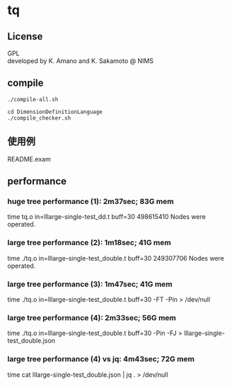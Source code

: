 # tq
## License
GPL    
developed by K. Amano and K. Sakamoto @ NIMS

## compile
```
./compile-all.sh
```

```
cd DimensionDefinitionLanguage
./compile_checker.sh
```
## 使用例
README.exam

## performance
### huge tree performance (1): 2m37sec; 83G mem
time tq.o in=lllarge-single-test_dd.t buff=30
498615410 Nodes were operated.

### large tree performance (2): 1m18sec; 41G mem 
time ./tq.o in=lllarge-single-test_double.t buff=30
249307706 Nodes were operated.

### large tree performance (3): 1m47sec; 41G mem 
time ./tq.o in=lllarge-single-test_double.t buff=30 -FT -Pin > /dev/null

### large tree performance (4): 2m33sec; 56G mem
time ./tq.o in=lllarge-single-test_double.t buff=30 -Pin -FJ > lllarge-single-test_double.json

### large tree performance (4) vs jq:  4m43sec; 72G mem
time cat lllarge-single-test_double.json | jq . > /dev/null


